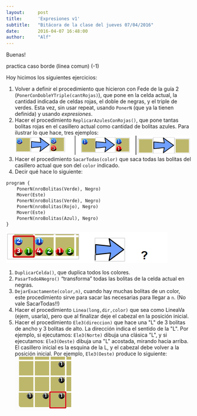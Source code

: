 ```yaml
---
layout:     post
title:      'Expresiones v1'
subtitle:   "Bitácora de la clase del jueves 07/04/2016"
date:       2016-04-07 16:48:00
author:     "Alf"
---
```

Buenas!

practica
caso borde (linea comun) (-1)

Hoy hicimos los siguientes ejercicios:
1. Volver a definir el procedimiento que hicieron con Fede de la guía 2 (`PonerConDobleYTriple(cantRojas)`), que pone en la celda actual, la cantidad indicada de celdas rojas, el doble de negras, y el triple de verdes. Esta vez, sin usar repeat, usando `PonerN` (que ya la tienen definida) y usando _expresiones_.
1. Hacer el procedimiento `ReplicarAzulesConRojas()`, que pone tantas bolitas rojas en el casillero actual como cantidad de bolitas azules. Para ilustrar lo que hace, tres ejemplos:
![replicar.png](/img/2016-04-07/replicar.png)
1. Hacer el procedimiento `SacarTodas(color)` que saca todas las bolitas del casillero actual que son del `color` indicado.
1. Decir qué hace lo siguiente:
```gbs
program {
	PonerN(nroBolitas(Verde), Negro)
	Mover(Este)
	PonerN(nroBolitas(Verde), Negro)
	PonerN(nroBolitas(Rojo), Negro)
	Mover(Este)
	PonerN(nroBolitas(Azul), Negro)
}
```
![evaluar.png](/img/2016-04-07/evaluar.png)

1. `DuplicarCelda()`, que duplica todos los colores.
1. `PasarTodoANegro()`  “transforma” todas las bolitas de la celda actual en negras.
1. `DejarExactamente(color,n)`, cuando hay muchas bolitas de un color, este procedimiento sirve para sacar las necesarias para llegar a `n`. (No vale SacarTodas!!)
1. Hacer el procedimiento `Linea(long,dir,color)` que sea como LineaVa (ejem, usarla), pero que al finalizar deje el cabezal en la posición inicial.
1. Hacer el procedimiento `Ele3(direccion)` que hace una "L" de 3 bolitas de ancho y 3 bolitas de alto. La dirección indica el sentido de la "L". Por ejemplo, si ejecutamos: `Ele3(Norte)` dibuja una clásica "L", y si ejecutamos: `Ele3(Oeste)` dibuja una "L" acostada, mirando hacia arriba. El casillero inicial es la esquina de la L, y el cabezal debe volver a la posición inicial. Por ejemplo, `Ele3(Oeste)` produce lo siguiente:
![ele.png](/img/2016-04-07/ele.png)
